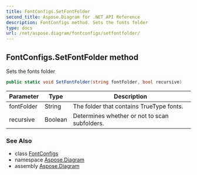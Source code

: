 ```yaml
---
title: FontConfigs.SetFontFolder
second_title: Aspose.Diagram for .NET API Reference
description: FontConfigs method. Sets the fonts folder
type: docs
url: /net/aspose.diagram/fontconfigs/setfontfolder/
---
```

## FontConfigs.SetFontFolder method

Sets the fonts folder

```csharp
public static void SetFontFolder(string fontFolder, bool recursive)
```

| Parameter | Type | Description |
| --- | --- | --- |
| fontFolder | String | The folder that contains TrueType fonts. |
| recursive | Boolean | Determines whether or not to scan subfolders. |

### See Also

* class [FontConfigs](../)
* namespace [Aspose.Diagram](../../fontconfigs/)
* assembly [Aspose.Diagram](../../../)


